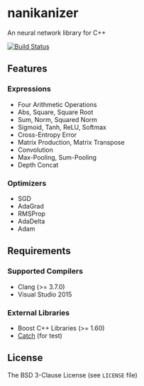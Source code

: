 # nanikanizer
An neural network library for C++

[![Build Status](https://travis-ci.org/planaria/nanikanizer.svg?branch=master)](https://travis-ci.org/planaria/nanikanizer)

## Features

### Expressions
  - Four Arithmetic Operations
  - Abs, Square, Square Root
  - Sum, Norm, Squared Norm
  - Sigmoid, Tanh, ReLU, Softmax
  - Cross-Entropy Error
  - Matrix Production, Matrix Transpose
  - Convolution
  - Max-Pooling, Sum-Pooling
  - Depth Concat

### Optimizers
  - SGD
  - AdaGrad
  - RMSProp
  - AdaDelta
  - Adam

## Requirements

### Supported Compilers
  - Clang (>= 3.7.0)
  - Visual Studio 2015

### External Libraries
  - Boost C++ Libraries (>= 1.60)
  - [Catch](https://github.com/philsquared/Catch) (for test)

## License
The BSD 3-Clause License (see `LICENSE` file)

